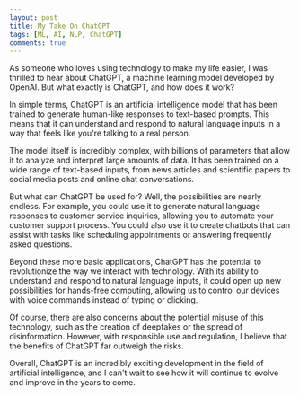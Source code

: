 ```yaml
---
layout: post
title: My Take On ChatGPT
tags: [ML, AI, NLP, ChatGPT]
comments: true
---
```


As someone who loves using technology to make my life easier, I was thrilled to hear about ChatGPT, a machine learning model developed by OpenAI. But what exactly is ChatGPT, and how does it work?

In simple terms, ChatGPT is an artificial intelligence model that has been trained to generate human-like responses to text-based prompts. This means that it can understand and respond to natural language inputs in a way that feels like you're talking to a real person.

The model itself is incredibly complex, with billions of parameters that allow it to analyze and interpret large amounts of data. It has been trained on a wide range of text-based inputs, from news articles and scientific papers to social media posts and online chat conversations.

But what can ChatGPT be used for? Well, the possibilities are nearly endless. For example, you could use it to generate natural language responses to customer service inquiries, allowing you to automate your customer support process. You could also use it to create chatbots that can assist with tasks like scheduling appointments or answering frequently asked questions.

Beyond these more basic applications, ChatGPT has the potential to revolutionize the way we interact with technology. With its ability to understand and respond to natural language inputs, it could open up new possibilities for hands-free computing, allowing us to control our devices with voice commands instead of typing or clicking.

Of course, there are also concerns about the potential misuse of this technology, such as the creation of deepfakes or the spread of disinformation. However, with responsible use and regulation, I believe that the benefits of ChatGPT far outweigh the risks.

Overall, ChatGPT is an incredibly exciting development in the field of artificial intelligence, and I can't wait to see how it will continue to evolve and improve in the years to come.
